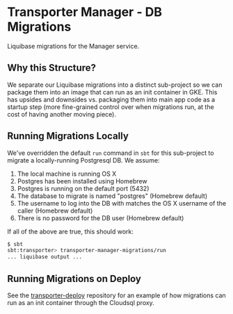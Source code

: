 # Transporter Manager - DB Migrations
Liquibase migrations for the Manager service.

## Why this Structure?
We separate our Liquibase migrations into a distinct sub-project so we can package
them into an image that can run as an init container in GKE. This has upsides and
downsides vs. packaging them into main app code as a startup step (more fine-grained
control over when migrations run, at the cost of having another moving piece).

## Running Migrations Locally
We've overridden the default `run` command in `sbt` for this sub-project to migrate
a locally-running Postgresql DB. We assume:
1. The local machine is running OS X
2. Postgres has been installed using Homebrew
3. Postgres is running on the default port (5432)
4. The database to migrate is named "postgres" (Homebrew default)
5. The username to log into the DB with matches the OS X username of the caller (Homebrew default)
6. There is no password for the DB user (Homebrew default)

If all of the above are true, this should work:
```bash
$ sbt
sbt:transporter> transporter-manager-migrations/run
... liquibase output ...
```

## Running Migrations on Deploy
See the [transporter-deploy](github.com/broadinstitute/transporter-deploy/README.md) repository
for an example of how migrations can run as an init container through the Cloudsql proxy.

